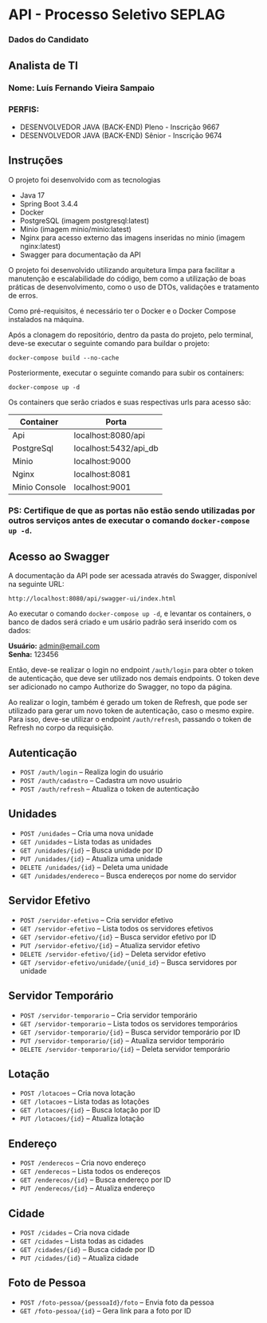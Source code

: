 # API - Processo Seletivo SEPLAG

### Dados do Candidato

## Analista de TI
### Nome: **Luís Fernando Vieira Sampaio**

### PERFIS: 

  - DESENVOLVEDOR JAVA (BACK-END) Pleno - Inscrição 9667     
  -  DESENVOLVEDOR JAVA (BACK-END) Sênior - Inscrição 9674 


## Instruções

O projeto foi desenvolvido com as tecnologias
- Java 17
- Spring Boot 3.4.4
- Docker
- PostgreSQL (imagem postgresql:latest)
- Minio (imagem minio/minio:latest)
- Nginx para acesso externo das imagens inseridas no minio (imagem nginx:latest)
- Swagger para documentação da API

O projeto foi desenvolvido utilizando arquitetura limpa para facilitar a manutenção e escalabilidade do código, bem como a utilização de boas práticas de desenvolvimento, como o uso de DTOs, validações e tratamento de erros.


Como pré-requisitos, é necessário ter o Docker e o Docker Compose instalados na máquina.


Após a clonagem do repositório, dentro da pasta do projeto, pelo terminal, deve-se executar o seguinte comando para buildar o projeto:

```
docker-compose build --no-cache
```

Posteriormente, executar o seguinte comando para subir os containers:

```
docker-compose up -d
```
Os containers que serão criados e suas respectivas urls para acesso são:

| Container                 | Porta                 |
|---------------------------|-----------------------|
| Api                       | localhost:8080/api    |
| PostgreSql | localhost:5432/api_db |
| Minio                     | localhost:9000        |
| Nginx                     | localhost:8081        |
| Minio Console             | localhost:9001        |

### PS: Certifique de que as portas não estão sendo utilizadas por outros serviços antes de executar o comando `docker-compose up -d`.

## Acesso ao Swagger

A documentação da API pode ser acessada através do Swagger, disponível na seguinte URL:

```
http://localhost:8080/api/swagger-ui/index.html
```

Ao executar o comando `docker-compose up -d`, e levantar os containers, o banco de dados será criado e 
um usário padrão será inserido com os dados:

**Usuário:** admin@email.com  
**Senha:** 123456

Então, deve-se realizar o login no endpoint `/auth/login` para obter o token de autenticação, que deve ser utilizado nos demais endpoints.
O token deve ser adicionado no campo Authorize do Swagger, no topo da página.

Ao realizar o login, também é gerado um token de Refresh, que pode ser utilizado para gerar um novo token de autenticação, caso o mesmo expire.
Para isso, deve-se utilizar o endpoint `/auth/refresh`, passando o token de Refresh no corpo da requisição.




## Autenticação

- `POST /auth/login` – Realiza login do usuário
- `POST /auth/cadastro` – Cadastra um novo usuário
- `POST /auth/refresh` – Atualiza o token de autenticação

## Unidades

- `POST /unidades` – Cria uma nova unidade
- `GET /unidades` – Lista todas as unidades
- `GET /unidades/{id}` – Busca unidade por ID
- `PUT /unidades/{id}` – Atualiza uma unidade
- `DELETE /unidades/{id}` – Deleta uma unidade
- `GET /unidades/endereco` – Busca endereços por nome do servidor

## Servidor Efetivo

- `POST /servidor-efetivo` – Cria servidor efetivo
- `GET /servidor-efetivo` – Lista todos os servidores efetivos
- `GET /servidor-efetivo/{id}` – Busca servidor efetivo por ID
- `PUT /servidor-efetivo/{id}` – Atualiza servidor efetivo
- `DELETE /servidor-efetivo/{id}` – Deleta servidor efetivo
- `GET /servidor-efetivo/unidade/{unid_id}` – Busca servidores por unidade

## Servidor Temporário

- `POST /servidor-temporario` – Cria servidor temporário
- `GET /servidor-temporario` – Lista todos os servidores temporários
- `GET /servidor-temporario/{id}` – Busca servidor temporário por ID
- `PUT /servidor-temporario/{id}` – Atualiza servidor temporário
- `DELETE /servidor-temporario/{id}` – Deleta servidor temporário

## Lotação

- `POST /lotacoes` – Cria nova lotação
- `GET /lotacoes` – Lista todas as lotações
- `GET /lotacoes/{id}` – Busca lotação por ID
- `PUT /lotacoes/{id}` – Atualiza lotação

## Endereço

- `POST /enderecos` – Cria novo endereço
- `GET /enderecos` – Lista todos os endereços
- `GET /enderecos/{id}` – Busca endereço por ID
- `PUT /enderecos/{id}` – Atualiza endereço

## Cidade

- `POST /cidades` – Cria nova cidade
- `GET /cidades` – Lista todas as cidades
- `GET /cidades/{id}` – Busca cidade por ID
- `PUT /cidades/{id}` – Atualiza cidade

## Foto de Pessoa

- `POST /foto-pessoa/{pessoaId}/foto` – Envia foto da pessoa
- `GET /foto-pessoa/{id}` – Gera link para a foto por ID  
